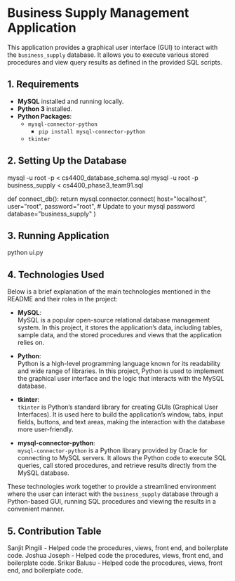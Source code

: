 # Business Supply Management Application

This application provides a graphical user interface (GUI) to interact with the `business_supply` database. It allows you to execute various stored procedures and view query results as defined in the provided SQL scripts.

## 1. Requirements

- **MySQL** installed and running locally.
- **Python 3** installed.
- **Python Packages**:
  - `mysql-connector-python`
    - `pip install mysql-connector-python`
  - `tkinter`

## 2. Setting Up the Database

mysql -u root -p < cs4400_database_schema.sql
mysql -u root -p business_supply < cs4400_phase3_team91.sql

def connect_db():
    return mysql.connector.connect(
        host="localhost",
        user="root",
        password="root",  # Update to your mysql password
        database="business_supply"
    )
## 3. Running Application

python ui.py


## 4. Technologies Used

Below is a brief explanation of the main technologies mentioned in the README and their roles in the project:

- **MySQL**:  
  MySQL is a popular open-source relational database management system. In this project, it stores the application’s data, including tables, sample data, and the stored procedures and views that the application relies on.

- **Python**:  
  Python is a high-level programming language known for its readability and wide range of libraries. In this project, Python is used to implement the graphical user interface and the logic that interacts with the MySQL database.

- **tkinter**:  
  `tkinter` is Python’s standard library for creating GUIs (Graphical User Interfaces). It is used here to build the application’s window, tabs, input fields, buttons, and text areas, making the interaction with the database more user-friendly.

- **mysql-connector-python**:  
  `mysql-connector-python` is a Python library provided by Oracle for connecting to MySQL servers. It allows the Python code to execute SQL queries, call stored procedures, and retrieve results directly from the MySQL database.

These technologies work together to provide a streamlined environment where the user can interact with the `business_supply` database through a Python-based GUI, running SQL procedures and viewing the results in a convenient manner.

## 5. Contribution Table

Sanjit Pingili - Helped code the procedures, views, front end, and boilerplate code. 
Joshua Joseph - Helped code the procedures, views, front end, and boilerplate code. 
Srikar Balusu - Helped code the procedures, views, front end, and boilerplate code. 



